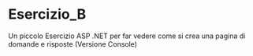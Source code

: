 # Esercizio_B
Un piccolo Esercizio ASP .NET per far vedere come si crea una pagina di domande e risposte (Versione Console)
